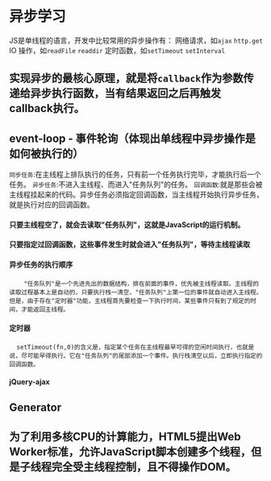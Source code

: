 # 异步学习
 JS是单线程的语言，开发中比较常用的异步操作有：
      网络请求，如`ajax` `http.get`
      IO 操作，如`readFile` `readdir`
      定时函数，如`setTimeout` `setInterval`
## 实现异步的最核心原理，就是将`callback`作为参数传递给异步执行函数，当有结果返回之后再触发callback执行。
## event-loop - 事件轮询（体现出单线程中异步操作是如何被执行的）
   `同步任务`:在主线程上排队执行的任务，只有前一个任务执行完毕，才能执行后一个任务。
   `异步任务`:不进入主线程、而进入"任务队列"的任务。
   `回调函数`:就是那些会被主线程挂起来的代码。异步任务必须指定回调函数，当主线程开始执行异步任务，就是执行对应的回调函数。
  #### 只要主线程空了，就会去读取"任务队列"，这就是JavaScript的运行机制。
  #### 只要指定过回调函数，这些事件发生时就会进入"任务队列"，等待主线程读取
  #### 异步任务的执行顺序
        "任务队列"是一个先进先出的数据结构，排在前面的事件，优先被主线程读取。主线程的读取过程基本上是自动的，只要执行栈一清空，"任务队列"上第一位的事件就自动进入主线程。但是，由于存在"定时器"功能，主线程首先要检查一下执行时间，某些事件只有到了规定的时间，才能返回主线程。
  #### 定时器 
      setTimeout(fn,0)的含义是，指定某个任务在主线程最早可得的空闲时间执行，也就是说，尽可能早得执行。它在"任务队列"的尾部添加一个事件。执行栈清空以后，立即执行指定的回调函数。
  #### jQuery-ajax 
    
## Generator


## 为了利用多核CPU的计算能力，HTML5提出Web Worker标准，允许JavaScript脚本创建多个线程，但是子线程完全受主线程控制，且不得操作DOM。

  

